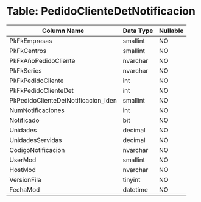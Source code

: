 # Table: PedidoClienteDetNotificacion

| Column Name | Data Type | Nullable |
|-------------|-----------|----------|
| PkFkEmpresas | smallint | NO |
| PkFkCentros | smallint | NO |
| PkFkAñoPedidoCliente | nvarchar | NO |
| PkFkSeries | nvarchar | NO |
| PkFkPedidoCliente | int | NO |
| PkFkPedidoClienteDet | int | NO |
| PkPedidoClienteDetNotificacion_Iden | smallint | NO |
| NumNotificaciones | int | NO |
| Notificado | bit | NO |
| Unidades | decimal | NO |
| UnidadesServidas | decimal | NO |
| CodigoNotificacion | nvarchar | NO |
| UserMod | smallint | NO |
| HostMod | nvarchar | NO |
| VersionFila | tinyint | NO |
| FechaMod | datetime | NO |
